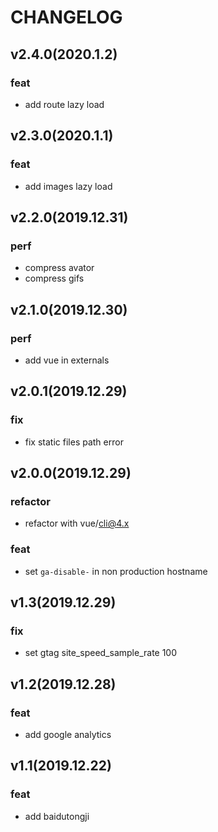 # CHANGELOG

## v2.4.0(2020.1.2)

### feat

- add route lazy load

## v2.3.0(2020.1.1)

### feat

- add images lazy load

## v2.2.0(2019.12.31)

### perf

- compress avator
- compress gifs

## v2.1.0(2019.12.30)

### perf

- add vue in externals

## v2.0.1(2019.12.29)

### fix

- fix static files path error

## v2.0.0(2019.12.29)

### refactor

- refactor with vue/cli@4.x

### feat

- set `ga-disable-` in non production hostname

## v1.3(2019.12.29)

### fix

- set gtag site_speed_sample_rate 100

## v1.2(2019.12.28)

### feat

- add google analytics

## v1.1(2019.12.22)

### feat

- add baidutongji
